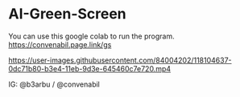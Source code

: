# AI-Green-Screen
You can use this google colab to run the program.
https://convenabil.page.link/gs

https://user-images.githubusercontent.com/84004202/118104637-0dc71b80-b3e4-11eb-9d3e-645460c7e720.mp4

IG: @b3arbu / @convenabil
